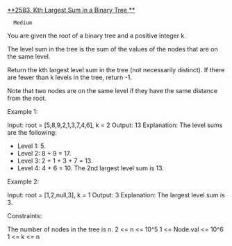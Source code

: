 [**2583. Kth Largest Sum in a Binary Tree
**](https://leetcode.com/problems/kth-largest-sum-in-a-binary-tree/description/)

      Medium
            
You are given the root of a binary tree and a positive integer k.

The level sum in the tree is the sum of the values of the nodes that are on the same level.

Return the kth largest level sum in the tree (not necessarily distinct). If there are fewer than k levels in the tree, return -1.

Note that two nodes are on the same level if they have the same distance from the root.



Example 1:


Input: root = [5,8,9,2,1,3,7,4,6], k = 2
Output: 13
Explanation: The level sums are the following:
- Level 1: 5.
- Level 2: 8 + 9 = 17.
- Level 3: 2 + 1 + 3 + 7 = 13.
- Level 4: 4 + 6 = 10.
  The 2nd largest level sum is 13.

Example 2:


Input: root = [1,2,null,3], k = 1
Output: 3
Explanation: The largest level sum is 3.


Constraints:

The number of nodes in the tree is n.
2 <= n <= 10^5
1 <= Node.val <= 10^6
1 <= k <= n

